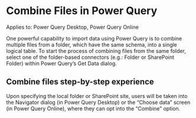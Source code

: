 # Combine Files in Power Query

Applies to: Power Query Desktop, Power Query Online

One powerful capability to import data using Power Query is to combine multiple files from a folder, which have the same schema, into a single logical table. 
To start the process of combining files from the same folder, select one of the folder-based connectors (e.g.: Folder or SharePoint Folder) within Power Query’s Get Data dialog.

## Combine files step-by-step experience

Upon specifying the local folder or SharePoint site, users will be taken into the Navigator dialog (in Power Query Desktop) or the “Choose data” screen (in Power Query Online), where they can opt into the “Combine” option.
